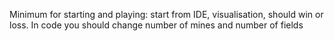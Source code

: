 Minimum for starting and playing: start from IDE, visualisation, should win or loss. In code you should change number of mines and number of fields
